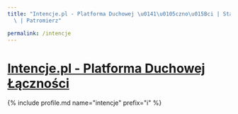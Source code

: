 ```yaml
---
title: "Intencje.pl - Platforma Duchowej \u0141\u0105czno\u015Bci | Statystyki patronite.pl\
  \ | Patromierz"

permalink: /intencje
---
```


# [Intencje.pl - Platforma Duchowej Łączności](https://patronite.pl/intencje)

{% include profile.md name="intencje" prefix="i" %}
